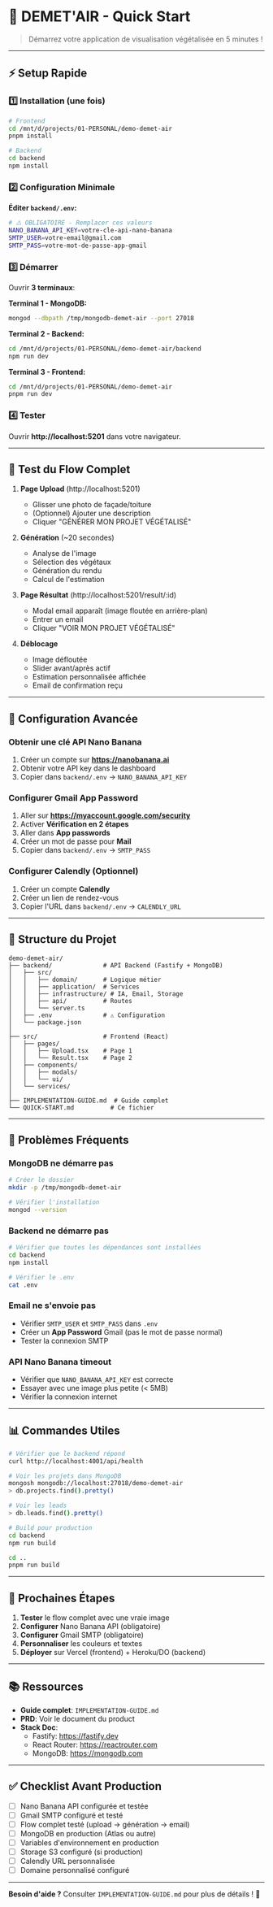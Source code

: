 # 🚀 DEMET'AIR - Quick Start

> Démarrez votre application de visualisation végétalisée en 5 minutes !

---

## ⚡ Setup Rapide

### 1️⃣ Installation (une fois)

```bash
# Frontend
cd /mnt/d/projects/01-PERSONAL/demo-demet-air
pnpm install

# Backend
cd backend
npm install
```

### 2️⃣ Configuration Minimale

**Éditer `backend/.env`:**

```bash
# ⚠️ OBLIGATOIRE - Remplacer ces valeurs
NANO_BANANA_API_KEY=votre-cle-api-nano-banana
SMTP_USER=votre-email@gmail.com
SMTP_PASS=votre-mot-de-passe-app-gmail
```

### 3️⃣ Démarrer

Ouvrir **3 terminaux**:

**Terminal 1 - MongoDB:**
```bash
mongod --dbpath /tmp/mongodb-demet-air --port 27018
```

**Terminal 2 - Backend:**
```bash
cd /mnt/d/projects/01-PERSONAL/demo-demet-air/backend
npm run dev
```

**Terminal 3 - Frontend:**
```bash
cd /mnt/d/projects/01-PERSONAL/demo-demet-air
pnpm run dev
```

### 4️⃣ Tester

Ouvrir **http://localhost:5201** dans votre navigateur.

---

## 🧪 Test du Flow Complet

1. **Page Upload** (http://localhost:5201)
   - Glisser une photo de façade/toiture
   - (Optionnel) Ajouter une description
   - Cliquer "GÉNÉRER MON PROJET VÉGÉTALISÉ"

2. **Génération** (~20 secondes)
   - Analyse de l'image
   - Sélection des végétaux
   - Génération du rendu
   - Calcul de l'estimation

3. **Page Résultat** (http://localhost:5201/result/:id)
   - Modal email apparaît (image floutée en arrière-plan)
   - Entrer un email
   - Cliquer "VOIR MON PROJET VÉGÉTALISÉ"

4. **Déblocage**
   - Image défloutée
   - Slider avant/après actif
   - Estimation personnalisée affichée
   - Email de confirmation reçu

---

## 🔧 Configuration Avancée

### Obtenir une clé API Nano Banana

1. Créer un compte sur **https://nanobanana.ai**
2. Obtenir votre API key dans le dashboard
3. Copier dans `backend/.env` → `NANO_BANANA_API_KEY`

### Configurer Gmail App Password

1. Aller sur **https://myaccount.google.com/security**
2. Activer **Vérification en 2 étapes**
3. Aller dans **App passwords**
4. Créer un mot de passe pour **Mail**
5. Copier dans `backend/.env` → `SMTP_PASS`

### Configurer Calendly (Optionnel)

1. Créer un compte **Calendly**
2. Créer un lien de rendez-vous
3. Copier l'URL dans `backend/.env` → `CALENDLY_URL`

---

## 📁 Structure du Projet

```
demo-demet-air/
├── backend/              # API Backend (Fastify + MongoDB)
│   ├── src/
│   │   ├── domain/       # Logique métier
│   │   ├── application/  # Services
│   │   ├── infrastructure/ # IA, Email, Storage
│   │   ├── api/          # Routes
│   │   └── server.ts
│   ├── .env              # ⚠️ Configuration
│   └── package.json
│
├── src/                  # Frontend (React)
│   ├── pages/
│   │   ├── Upload.tsx    # Page 1
│   │   └── Result.tsx    # Page 2
│   ├── components/
│   │   ├── modals/
│   │   └── ui/
│   └── services/
│
├── IMPLEMENTATION-GUIDE.md  # Guide complet
└── QUICK-START.md          # Ce fichier
```

---

## 🐛 Problèmes Fréquents

### MongoDB ne démarre pas
```bash
# Créer le dossier
mkdir -p /tmp/mongodb-demet-air

# Vérifier l'installation
mongod --version
```

### Backend ne démarre pas
```bash
# Vérifier que toutes les dépendances sont installées
cd backend
npm install

# Vérifier le .env
cat .env
```

### Email ne s'envoie pas
- Vérifier `SMTP_USER` et `SMTP_PASS` dans `.env`
- Créer un **App Password** Gmail (pas le mot de passe normal)
- Tester la connexion SMTP

### API Nano Banana timeout
- Vérifier que `NANO_BANANA_API_KEY` est correcte
- Essayer avec une image plus petite (< 5MB)
- Vérifier la connexion internet

---

## 📊 Commandes Utiles

```bash
# Vérifier que le backend répond
curl http://localhost:4001/api/health

# Voir les projets dans MongoDB
mongosh mongodb://localhost:27018/demo-demet-air
> db.projects.find().pretty()

# Voir les leads
> db.leads.find().pretty()

# Build pour production
cd backend
npm run build

cd ..
pnpm run build
```

---

## 🎯 Prochaines Étapes

1. **Tester** le flow complet avec une vraie image
2. **Configurer** Nano Banana API (obligatoire)
3. **Configurer** Gmail SMTP (obligatoire)
4. **Personnaliser** les couleurs et textes
5. **Déployer** sur Vercel (frontend) + Heroku/DO (backend)

---

## 📚 Ressources

- **Guide complet**: `IMPLEMENTATION-GUIDE.md`
- **PRD**: Voir le document du product
- **Stack Doc**:
  - Fastify: https://fastify.dev
  - React Router: https://reactrouter.com
  - MongoDB: https://mongodb.com

---

## ✅ Checklist Avant Production

- [ ] Nano Banana API configurée et testée
- [ ] Gmail SMTP configuré et testé
- [ ] Flow complet testé (upload → génération → email)
- [ ] MongoDB en production (Atlas ou autre)
- [ ] Variables d'environnement en production
- [ ] Storage S3 configuré (si production)
- [ ] Calendly URL personnalisée
- [ ] Domaine personnalisé configuré

---

**Besoin d'aide ?** Consulter `IMPLEMENTATION-GUIDE.md` pour plus de détails ! 🌿
